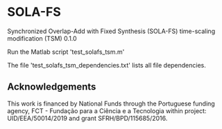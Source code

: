 # SOLA-FS
Synchronized Overlap-Add with Fixed Synthesis (SOLA-FS) time-scaling modification (TSM) 0.1.0

Run the Matlab script 'test_solafs_tsm.m'

The file 'test_solafs_tsm_dependencies.txt' lists all file dependencies.

## Acknowledgements
This work is financed by National Funds through the Portuguese funding agency, FCT - Fundação para a Ciência e a Tecnologia within project: UID/EEA/50014/2019 and grant SFRH/BPD/115685/2016.